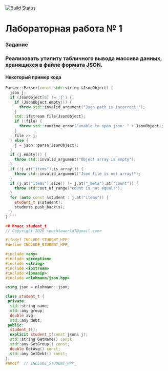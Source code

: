 [![Build Status](https://travis-ci.com/DaniilRyb/lab-01-parser.svg?branch=laba)](https://travis-ci.com/DaniilRyb/lab-01-parser)
# Лабораторная работа № 1

### Задание
### Реализовать утилиту табличного вывода массива данных, хранящихся в файле формата JSON.
#### Некоторый пример кода
```cpp
Parser::Parser(const std::string &JsonObject) {
  json j;
  if (JsonObject[0] != '{') {
    if (JsonObject.empty()) {
      throw std::invalid_argument("Json path is incorrect!");
    }
    std::ifstream file{JsonObject};
    if (!file) {
      throw std::runtime_error("unable to open json: " + JsonObject);
    }
    file >> j;
  } else {
    j = json::parse(JsonObject);
  }
  if (j.empty()) {
    throw std::invalid_argument("Object array is empty");
  }
  if (!j.at("items").is_array()) {
    throw std::invalid_argument("Json file is not array!");
  }
  if (j.at("items").size() != j.at("_meta").at("count")) {
    throw std::out_of_range("count is not equal!");
  }
  for (auto const &student : j.at("items")) {
    student_t s(student);
    students.push_back(s);
  }
} ```
```

```cpp
## Класс student_t
// Copyright 2020 <pochtaworld7@gmail.com>

#ifndef INCLUDE_STUDENT_HPP_
#define INCLUDE_STUDENT_HPP_

#include <any>
#include <exception>
#include <string>
#include <iostream>
#include <iomanip>
#include <nlohmann/json.hpp>

using json = nlohmann::json;

class student_t {
 private:
  std::string name;
  std::any group;
  double avg;
  std::any debt;
 public:
  student_t();
  explicit student_t(const json& j);
  std::string GetName() const;
  std::any GetGroup() const;
  double GetAvg() const;
  std::any GetDebt() const;
};
#endif  // INCLUDE_STUDENT_HPP_
```

